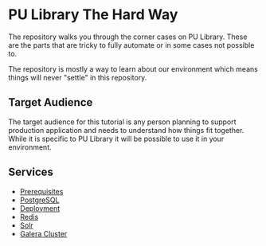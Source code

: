 # PU Library The Hard Way

The repository walks you through the corner cases on PU Library. These are the
parts that are tricky to fully automate or in some cases not possible to.

The repository is mostly a way to learn about our environment which means things
will never "settle" in this repository.

## Target Audience

The target audience for this tutorial is any person planning to support
production application and needs to understand how things fit together. While it
is specific to PU Library it will be possible to use it in your environment.

## Services

* [Prerequisites](services/prerequisites.md)
* [PostgreSQL](services/postgresql.md)
* [Deployment](services/deployment.md)
* [Redis](services/redis.md)
* [Solr](services/solr.md)
* [Galera Cluster](services/galera-cluster.md)
